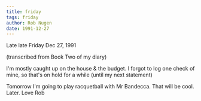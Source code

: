 ```yaml
---
title: friday
tags: friday
author: Rob Nugen
date: 1991-12-27
---
```


<p class=date>Late late Friday Dec 27, 1991</p>

<p class=note>(transcribed from Book Two of my diary)</p>

<p>I'm mostly caught up on the house & the budget.  I forgot to log
one check of mine, so that's on hold for a while (until my next
statement)

<p>Tomorrow I'm going to play racquetball with Mr Bandecca.  That will
be cool.  Later.  Love Rob
